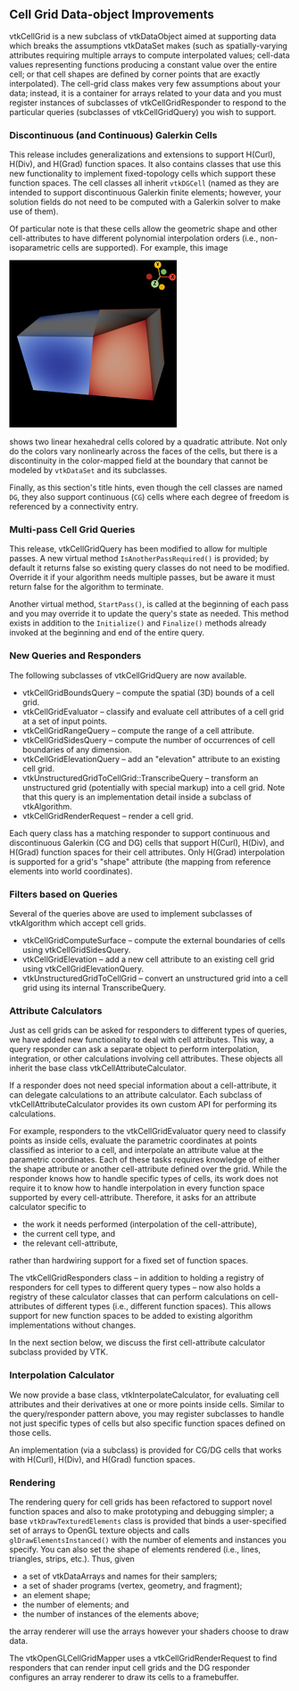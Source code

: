 ## Cell Grid Data-object Improvements

vtkCellGrid is a new subclass of vtkDataObject aimed at supporting
data which breaks the assumptions vtkDataSet makes (such as
spatially-varying attributes requiring multiple arrays to compute
interpolated values;
cell-data values representing functions producing a constant value
over the entire cell;
or that cell shapes are defined by corner points that are exactly interpolated).
The cell-grid class makes very few assumptions about your data;
instead, it is a container for arrays related to your data and you
must register instances of subclasses of vtkCellGridResponder to
respond to the particular queries (subclasses of vtkCellGridQuery)
you wish to support.

### Discontinuous (and Continuous) Galerkin Cells

This release includes generalizations and extensions to support
H(Curl), H(Div), and H(Grad) function spaces.
It also contains classes that use this new functionality to
implement fixed-topology cells which support these function spaces.
The cell classes all inherit `vtkDGCell` (named as they are
intended to support discontinuous Galerkin finite elements; however,
your solution fields do not need to be computed with a Galerkin
solver to make use of them).

Of particular note is that these cells allow the geometric shape
and other cell-attributes to have different polynomial interpolation
orders (i.e., non-isoparametric cells are supported).
For example, this image

![cell-grid-non-isoparametric](cell-grid-non-isoparametric.png)

shows two linear hexahedral cells colored by a quadratic attribute.
Not only do the colors vary nonlinearly across the faces of the cells,
but there is a discontinuity in the color-mapped field at the boundary
that cannot be modeled by `vtkDataSet` and its subclasses.

Finally, as this section's title hints, even though the cell classes
are named `DG`, they also support continuous (`CG`) cells where each
degree of freedom is referenced by a connectivity entry.

### Multi-pass Cell Grid Queries

This release, vtkCellGridQuery has been modified to
allow for multiple passes. A new virtual method
`IsAnotherPassRequired()` is provided; by default
it returns false so existing query classes do not need
to be modified. Override it if your algorithm needs
multiple passes, but be aware it must return false for
the algorithm to terminate.

Another virtual method, `StartPass()`, is called at the beginning
of each pass and you may override it to update the query's state
as needed. This method exists in addition to the `Initialize()`
and `Finalize()` methods already invoked at the beginning and end
of the entire query.

### New Queries and Responders

The following subclasses of vtkCellGridQuery are now available.

+ vtkCellGridBoundsQuery – compute the spatial (3D) bounds of a cell grid.
+ vtkCellGridEvaluator – classify and evaluate cell attributes of a cell grid
  at a set of input points.
+ vtkCellGridRangeQuery – compute the range of a cell attribute.
+ vtkCellGridSidesQuery – compute the number of occurrences of cell boundaries
  of any dimension.
+ vtkCellGridElevationQuery – add an "elevation" attribute to an existing cell grid.
+ vtkUnstructuredGridToCellGrid::TranscribeQuery – transform an unstructured grid
  (potentially with special markup) into a cell grid.
  Note that this query is an implementation detail inside a subclass of vtkAlgorithm.
+ vtkCellGridRenderRequest – render a cell grid.

Each query class has a matching responder to support continuous and discontinuous
Galerkin (CG and DG) cells that support H(Curl), H(Div), and H(Grad) function spaces
for their cell attributes.
Only H(Grad) interpolation is supported for a grid's "shape" attribute (the mapping from
reference elements into world coordinates).

### Filters based on Queries

Several of the queries above are used to implement
subclasses of vtkAlgorithm which accept cell grids.

+ vtkCellGridComputeSurface – compute the external boundaries of cells using vtkCellGridSidesQuery.
+ vtkCellGridElevation – add a new cell attribute to an existing cell grid using vtkCellGridElevationQuery.
+ vtkUnstructuredGridToCellGrid – convert an unstructured grid into a cell grid using its internal TranscribeQuery.

### Attribute Calculators

Just as cell grids can be asked for responders to different types of queries,
we have added new functionality to deal with cell attributes.
This way, a query responder can ask a separate object to perform interpolation,
integration, or other calculations involving cell attributes.
These objects all inherit the base class vtkCellAttributeCalculator.

If a responder does not need special information about a cell-attribute,
it can delegate calculations to an attribute calculator.
Each subclass of vtkCellAttributeCalculator provides its own custom
API for performing its calculations.

For example, responders to the vtkCellGridEvaluator query need to classify
points as inside cells, evaluate the parametric coordinates at points classified
as interior to a cell, and interpolate an attribute value at the parametric
coordinates.
Each of these tasks requires knowledge of either the shape attribute or another
cell-attribute defined over the grid.
While the responder knows how to handle specific types of cells,
its work does not require it to know how to handle interpolation in every function
space supported by every cell-attribute.
Therefore, it asks for an attribute calculator specific to

+ the work it needs performed (interpolation of the cell-attribute),
+ the current cell type, and
+ the relevant cell-attribute,

rather than hardwiring support for a fixed set of function spaces.

The vtkCellGridResponders class – in addition to holding a registry of responders
for cell types to different query types – now also holds a registry of these
calculator classes that can perform calculations on cell-attributes of different
types (i.e., different function spaces).
This allows support for new function spaces to be added to existing algorithm
implementations without changes.

In the next section below, we discuss the first cell-attribute calculator
subclass provided by VTK.

### Interpolation Calculator

We now provide a base class, vtkInterpolateCalculator, for evaluating cell attributes
and their derivatives at one or more points inside cells.
Similar to the query/responder pattern above, you may register subclasses to handle
not just specific types of cells but also specific function spaces defined on those
cells.

An implementation (via a subclass) is provided for CG/DG cells that works with
H(Curl), H(Div), and H(Grad) function spaces.

### Rendering

The rendering query for cell grids has been refactored to support novel function
spaces and also to make prototyping and debugging simpler;
a base `vtkDrawTexturedElements` class is provided that binds a user-specified set of
arrays to OpenGL texture objects and calls `glDrawElementsInstanced()` with the number
of elements and instances you specify. You can also set the shape of elements rendered
(i.e., lines, triangles, strips, etc.).
Thus, given

+ a set of vtkDataArrays and names for their samplers;
+ a set of shader programs (vertex, geometry, and fragment);
+ an element shape;
+ the number of elements; and
+ the number of instances of the elements above;

the array renderer will use the arrays however your shaders choose to draw data.

The vtkOpenGLCellGridMapper uses a vtkCellGridRenderRequest to find
responders that can render input cell grids and the DG responder configures an
array renderer to draw its cells to a framebuffer.
